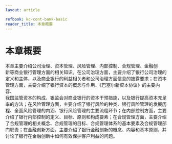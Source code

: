```yaml
---
layout: article

refbook: kc-cont-bank-basic
reader_title: 本章概要
---
```


# 本章概要

本章主要介绍公司治理、资本管理、风险管理、内部控制、合规管理、金融创<br />
    新等商业银行管理方面的相关知识。在公司治理方面，主要介绍了银行公司治理的<br />
    定义和主体，以及商业银行的利益相关者和公司治理方面信息的披露要求；在资本<br />
    管理方面，主要介绍了银行资本的概念与作用、《巴塞尔新资本协议》的主要内容、<br />
    我国监管资本的构成、银监会对商业银行的资本干预措施，以及银行提高资本充足<br />
    率的方法；在风险管理方面，主要介绍了银行风险的种类、银行风险管理的发展历<br />
    程、全面风险管理的内涵、银行风险管理的主要流程环节；在内部控制方面，主要<br />
    介绍了银行内部控制的定义、目标、原则和构成要素；在合规管理方面，主要介绍<br />
    了合规管理的相关概念、合规管理的目标、合规管理体系的基本要素及合规管理部<br />
    门职责；在金融创新方面，主要介绍了银行金融创新的概念、内容和基本原则，并<br />
  讨论了银行在金融创新中如何有效保护客户利益的问题。